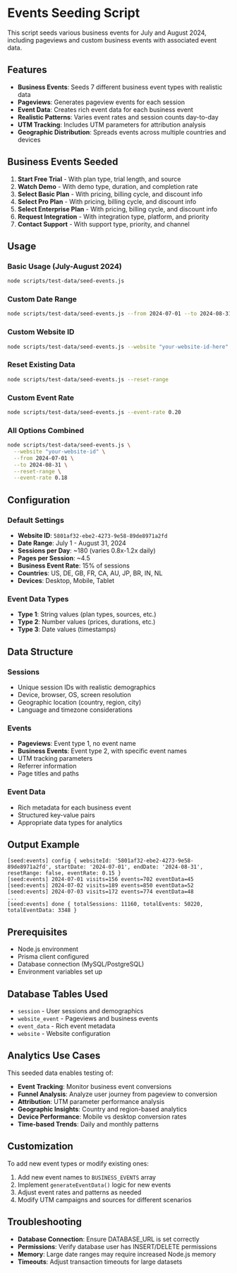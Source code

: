 # Events Seeding Script

This script seeds various business events for July and August 2024, including pageviews and custom business events with associated event data.

## Features

- **Business Events**: Seeds 7 different business event types with realistic data
- **Pageviews**: Generates pageview events for each session
- **Event Data**: Creates rich event data for each business event
- **Realistic Patterns**: Varies event rates and session counts day-to-day
- **UTM Tracking**: Includes UTM parameters for attribution analysis
- **Geographic Distribution**: Spreads events across multiple countries and devices

## Business Events Seeded

1. **Start Free Trial** - With plan type, trial length, and source
2. **Watch Demo** - With demo type, duration, and completion rate
3. **Select Basic Plan** - With pricing, billing cycle, and discount info
4. **Select Pro Plan** - With pricing, billing cycle, and discount info
5. **Select Enterprise Plan** - With pricing, billing cycle, and discount info
6. **Request Integration** - With integration type, platform, and priority
7. **Contact Support** - With support type, priority, and channel

## Usage

### Basic Usage (July-August 2024)
```bash
node scripts/test-data/seed-events.js
```

### Custom Date Range
```bash
node scripts/test-data/seed-events.js --from 2024-07-01 --to 2024-08-31
```

### Custom Website ID
```bash
node scripts/test-data/seed-events.js --website "your-website-id-here"
```

### Reset Existing Data
```bash
node scripts/test-data/seed-events.js --reset-range
```

### Custom Event Rate
```bash
node scripts/test-data/seed-events.js --event-rate 0.20
```

### All Options Combined
```bash
node scripts/test-data/seed-events.js \
  --website "your-website-id" \
  --from 2024-07-01 \
  --to 2024-08-31 \
  --reset-range \
  --event-rate 0.18
```

## Configuration

### Default Settings
- **Website ID**: `5801af32-ebe2-4273-9e58-89de8971a2fd`
- **Date Range**: July 1 - August 31, 2024
- **Sessions per Day**: ~180 (varies 0.8x-1.2x daily)
- **Pages per Session**: ~4.5
- **Business Event Rate**: 15% of sessions
- **Countries**: US, DE, GB, FR, CA, AU, JP, BR, IN, NL
- **Devices**: Desktop, Mobile, Tablet

### Event Data Types
- **Type 1**: String values (plan types, sources, etc.)
- **Type 2**: Number values (prices, durations, etc.)
- **Type 3**: Date values (timestamps)

## Data Structure

### Sessions
- Unique session IDs with realistic demographics
- Device, browser, OS, screen resolution
- Geographic location (country, region, city)
- Language and timezone considerations

### Events
- **Pageviews**: Event type 1, no event name
- **Business Events**: Event type 2, with specific event names
- UTM tracking parameters
- Referrer information
- Page titles and paths

### Event Data
- Rich metadata for each business event
- Structured key-value pairs
- Appropriate data types for analytics

## Output Example

```
[seed:events] config { websiteId: '5801af32-ebe2-4273-9e58-89de8971a2fd', startDate: '2024-07-01', endDate: '2024-08-31', resetRange: false, eventRate: 0.15 }
[seed:events] 2024-07-01 visits=156 events=702 eventData=45
[seed:events] 2024-07-02 visits=189 events=850 eventData=52
[seed:events] 2024-07-03 visits=172 events=774 eventData=48
...
[seed:events] done { totalSessions: 11160, totalEvents: 50220, totalEventData: 3348 }
```

## Prerequisites

- Node.js environment
- Prisma client configured
- Database connection (MySQL/PostgreSQL)
- Environment variables set up

## Database Tables Used

- `session` - User sessions and demographics
- `website_event` - Pageviews and business events
- `event_data` - Rich event metadata
- `website` - Website configuration

## Analytics Use Cases

This seeded data enables testing of:

- **Event Tracking**: Monitor business event conversions
- **Funnel Analysis**: Analyze user journey from pageview to conversion
- **Attribution**: UTM parameter performance analysis
- **Geographic Insights**: Country and region-based analytics
- **Device Performance**: Mobile vs desktop conversion rates
- **Time-based Trends**: Daily and monthly patterns

## Customization

To add new event types or modify existing ones:

1. Add new event names to `BUSINESS_EVENTS` array
2. Implement `generateEventData()` logic for new events
3. Adjust event rates and patterns as needed
4. Modify UTM campaigns and sources for different scenarios

## Troubleshooting

- **Database Connection**: Ensure DATABASE_URL is set correctly
- **Permissions**: Verify database user has INSERT/DELETE permissions
- **Memory**: Large date ranges may require increased Node.js memory
- **Timeouts**: Adjust transaction timeouts for large datasets
